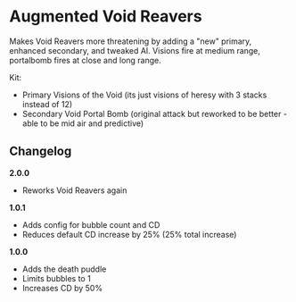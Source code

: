 # Augmented Void Reavers

Makes Void Reavers more threatening by adding a "new" primary, enhanced secondary, and tweaked AI. Visions fire at medium range, portalbomb fires at close and long range.

Kit:
  - Primary Visions of the Void (its just visions of heresy with 3 stacks instead of 12)
  - Secondary Void Portal Bomb (original attack but reworked to be better - able to be mid air and predictive)

## Changelog

**2.0.0**

- Reworks Void Reavers again

**1.0.1**

- Adds config for bubble count and CD
- Reduces default CD increase by 25% (25% total increase)

**1.0.0**

- Adds the death puddle
- Limits bubbles to 1
- Increases CD by 50%
